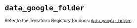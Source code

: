 # `data_google_folder`

Refer to the Terraform Registory for docs: [`data_google_folder`](https://registry.terraform.io/providers/hashicorp/google/5.4.0/docs/data-sources/folder).

